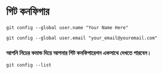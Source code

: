 # গিট কনফিগার

```
git config --global user.name "Your Name Here"
```

```
git config --global user.email "your_email@youremail.com"
```


### আপনি নিচের কমান্ড দিয়ে আপনার গিট কনফিগারেশন একসাথে দেখতে পারবেন।
```
git config --list
```
